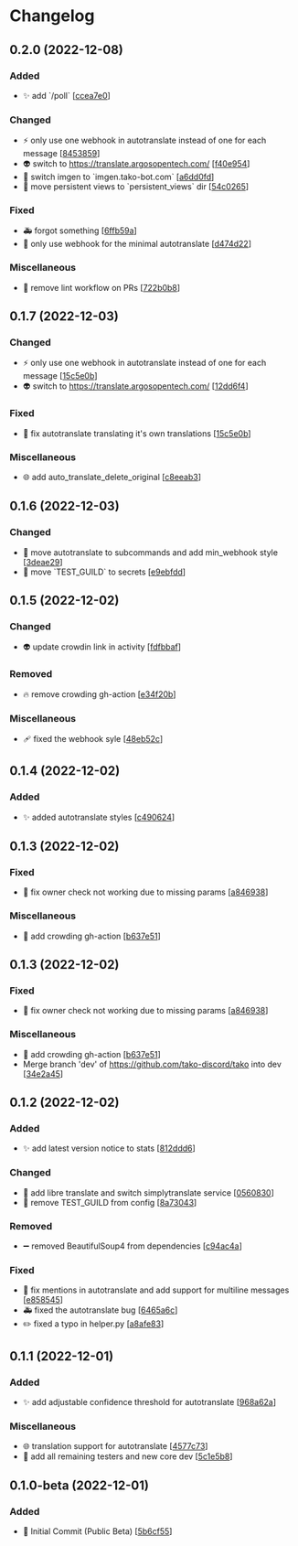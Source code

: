 # Changelog

<a name="0.2.0"></a>
## 0.2.0 (2022-12-08)

### Added

- ✨ add &#x60;/poll&#x60; [[ccea7e0](https://github.com/tako-discord/tako/commit/ccea7e07e31a76712c3916d28458e570e19fd483)]

### Changed

- ⚡ only use one webhook in autotranslate instead of one for each message [[8453859](https://github.com/tako-discord/tako/commit/8453859322da37f475d09d6349a837c29c79b393)]
- 👽 switch to https://translate.argosopentech.com/ [[f40e954](https://github.com/tako-discord/tako/commit/f40e9549c19b1aacb4b9e33310b75e79223043ba)]
- 🔧 switch imgen to &#x60;imgen.tako-bot.com&#x60; [[a6dd0fd](https://github.com/tako-discord/tako/commit/a6dd0fdedc5a3436ba8c50b156f3782249e36bd4)]
- 🚚 move persistent views to &#x60;persistent_views&#x60; dir [[54c0265](https://github.com/tako-discord/tako/commit/54c0265410f3e7f3d5a960aec9481c5424d53d7c)]

### Fixed

- 🚑 forgot something [[6ffb59a](https://github.com/tako-discord/tako/commit/6ffb59a000d879e5b8618dd93accbf3cde996e93)]
- 🐛 only use webhook for the minimal autotranslate [[d474d22](https://github.com/tako-discord/tako/commit/d474d22fa27c55b355909c45cb7619c55c098002)]

### Miscellaneous

-  👷 remove lint workflow on PRs [[722b0b8](https://github.com/tako-discord/tako/commit/722b0b887be1231f5d03d456a69e7f6f6fd114c9)]


<a name="0.1.7"></a>
## 0.1.7 (2022-12-03)

### Changed

- ⚡ only use one webhook in autotranslate instead of one for each message [[15c5e0b](https://github.com/tako-discord/tako/commit/15c5e0bd67efff465c67fbbb3c63266d2dcb0e96)]
- 👽 switch to https://translate.argosopentech.com/ [[12dd6f4](https://github.com/tako-discord/tako/commit/12dd6f49f23c8f5a8540bd602c1cfa00e3a65aea)]

### Fixed

- 🐛 fix autotranslate translating it's own translations [[15c5e0b](https://github.com/tako-discord/tako/commit/15c5e0bd67efff465c67fbbb3c63266d2dcb0e96)]

### Miscellaneous

- 🌐 add auto_translate_delete_original [[c8eeab3](https://github.com/tako-discord/tako/commit/c8eeab30d15e4b922b0d19b85e80d40a205d155a)]


<a name="0.1.6"></a>
## 0.1.6 (2022-12-03)

### Changed

- 🚸 move autotranslate to subcommands and add min_webhook style [[3deae29](https://github.com/tako-discord/tako/commit/3deae29611534bd75462fd9229d1a2822e18fa4a)]
- 🔧 move &#x60;TEST_GUILD&#x60; to secrets [[e9ebfdd](https://github.com/tako-discord/tako/commit/e9ebfdd17aac991b72cfe8967e221d3f4eea9c8d)]


<a name="0.1.5"></a>
## 0.1.5 (2022-12-02)

### Changed

- 👽 update crowdin link in activity [[fdfbbaf](https://github.com/tako-discord/tako/commit/fdfbbaf2ebd545941e8b3c85a0fe870568923c69)]

### Removed

- 🔥 remove crowding gh-action [[e34f20b](https://github.com/tako-discord/tako/commit/e34f20b9ff1714f92db5f3a6f2365a5307f6f14c)]

### Miscellaneous

- 🩹 fixed the webhook syle [[48eb52c](https://github.com/tako-discord/tako/commit/48eb52c92eb4b1b99fa0b8a189a26427f210658d)]


<a name="0.1.4"></a>
## 0.1.4 (2022-12-02)

### Added

- ✨ added autotranslate styles [[c490624](https://github.com/tako-discord/tako/commit/c490624334671808903e75b4529c22c52f7d9bb2)]


<a name="0.1.3"></a>
## 0.1.3 (2022-12-02)

### Fixed

- 🐛 fix owner check not working due to missing params [[a846938](https://github.com/tako-discord/tako/commit/a8469381ce0971ce73458eb4bcc8e15e96fe2898)]

### Miscellaneous

-  👷 add crowding gh-action [[b637e51](https://github.com/tako-discord/tako/commit/b637e51c3d41a24c24b8a9558cf0388c499ad086)]


<a name="0.1.3"></a>
## 0.1.3 (2022-12-02)

### Fixed

- 🐛 fix owner check not working due to missing params [[a846938](https://github.com/tako-discord/tako/commit/a8469381ce0971ce73458eb4bcc8e15e96fe2898)]

### Miscellaneous

-  👷 add crowding gh-action [[b637e51](https://github.com/tako-discord/tako/commit/b637e51c3d41a24c24b8a9558cf0388c499ad086)]
-  Merge branch &#x27;dev&#x27; of https://github.com/tako-discord/tako into dev [[34e2a45](https://github.com/tako-discord/tako/commit/34e2a458f1f90f7791677eac6359a0d0f19a10c2)]


<a name="0.1.2"></a>
## 0.1.2 (2022-12-02)

### Added

- ✨ add latest version notice to stats [[812ddd6](https://github.com/tako-discord/tako/commit/812ddd6db4f7aa85e741aa84ad24894e02a9c369)]

### Changed

- 🔧 add libre translate and switch simplytranslate service [[0560830](https://github.com/tako-discord/tako/commit/056083057bbc7a3b5b88ba2b9a02b28182c25bfd)]
- 🔧 remove TEST_GUILD from config [[8a73043](https://github.com/tako-discord/tako/commit/8a730431ec64670e7a5f965ed7aeb94cdc74ae88)]

### Removed

- ➖ removed BeautifulSoup4 from dependencies [[c94ac4a](https://github.com/tako-discord/tako/commit/c94ac4a527f18a82923d8955e487b9d44f81e819)]

### Fixed

- 🐛 fix mentions in autotranslate and add support for multiline messages [[e858545](https://github.com/tako-discord/tako/commit/e858545d86f5c23eb930189f4c408888f14f7287)]
- 🚑 fixed the autotranslate bug [[6465a6c](https://github.com/tako-discord/tako/commit/6465a6cac8c3d885d278b42af60f8d551aac8a5a)]
- ✏️ fixed a typo in helper.py [[a8afe83](https://github.com/tako-discord/tako/commit/a8afe834439c3fb2e6b764fd444cb08c4abefa57)]


<a name="0.1.1"></a>
## 0.1.1 (2022-12-01)

### Added

- ✨ add adjustable confidence threshold for autotranslate [[968a62a](https://github.com/tako-discord/tako/commit/968a62ab912301ea23769d15b01ef227f1ec6ee0)]


### Miscellaneous

- 🌐 translation support for autotranslate [[4577c73](https://github.com/tako-discord/tako/commit/4577c73893270030de29e51dcfa11c4bed66cbdd)]
- 👥 add all remaining testers and new core dev [[5c1e5b8](https://github.com/tako-discord/tako/commit/5c1e5b8064bf01235e8a819ec52c9d020b1ef146)]


<a name="0.1.0-beta"></a>
## 0.1.0-beta (2022-12-01)

### Added

- 🎉 Initial Commit (Public Beta) [[5b6cf55](https://github.com/tako-discord/tako/commit/5b6cf5562f42daa636966d25a1d87c4a9d4fc47a)]

